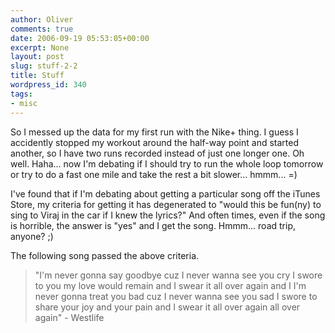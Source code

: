 ```yaml
---
author: Oliver
comments: true
date: 2006-09-19 05:53:05+00:00
excerpt: None
layout: post
slug: stuff-2-2
title: Stuff
wordpress_id: 340
tags:
- misc
---
```


So I messed up the data for my first run with the Nike+ thing.  I guess I accidently stopped my workout around the half-way point and started another, so I have two runs recorded instead of just one longer one.  Oh well. Haha... now I'm debating if I should try to run the whole loop tomorrow or try to do a fast one mile and take the rest a bit slower... hmmm... =)

I've found that if I'm debating about getting a particular song off the iTunes Store, my criteria for getting it has degenerated to "would this be fun(ny) to sing to Viraj in the car if I knew the lyrics?"  And often times, even if the song is horrible, the answer is "yes" and I get the song.  Hmmm... road trip, anyone? ;)

The following song passed the above criteria.

<blockquote class="lyrics">"I'm never gonna say goodbye
cuz I never wanna see you cry
I swore to you my love would remain
and I swear it all over again and I
I'm never gonna treat you bad
cuz I never wanna see you sad
I swore to share your joy and your pain
and I swear it all over again
all over again" - Westlife</blockquote>